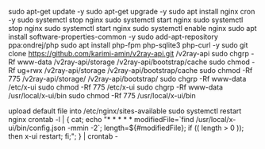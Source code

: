 sudo apt-get update -y
sudo apt-get upgrade -y
sudo apt install nginx cron -y
sudo systemctl stop nginx
sudo systemctl start nginx
sudo systemctl stop nginx
sudo systemctl start nginx
sudo systemctl enable nginx
sudo apt install software-properties-common -y
sudo add-apt-repository ppa:ondrej/php
sudo apt install php-fpm php-sqlite3 php-curl -y
sudo git clone https://github.com/karimi-amin/v2ray-api.git /v2ray-api
sudo chgrp -Rf www-data /v2ray-api/storage /v2ray-api/bootstrap/cache
sudo chmod -Rf ug+rwx /v2ray-api/storage /v2ray-api/bootstrap/cache
sudo chmod -Rf 775 /v2ray-api/storage/ /v2ray-api/bootstrap/
sudo chgrp -Rf www-data /etc/x-ui
sudo chmod -Rf 775 /etc/x-ui
sudo chgrp -Rf www-data /usr/local/x-ui/bin
sudo chmod -Rf 775 /usr/local/x-ui/bin

upload default file into /etc/nginx/sites-available
sudo systemctl restart nginx
crontab -l | { cat; echo "* * * * * modifiedFile=\`find /usr/local/x-ui/bin/config.json -mmin -2\`; length=${#modifiedFile}; if (( length > 0 )); then x-ui restart; fi;"; } | crontab -
